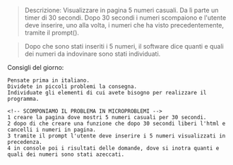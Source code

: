 > Descrizione:
> Visualizzare in pagina 5 numeri casuali.
> Da lì parte un timer di 30 secondi.
> Dopo 30 secondi i numeri scompaiono e l'utente deve inserire, uno alla volta, i numeri che ha visto precedentemente, tramite il prompt().

> Dopo che sono stati inseriti i 5 numeri, il software dice quanti e quali dei numeri da indovinare sono stati individuati.

Consigli del giorno:

    Pensate prima in italiano.
    Dividete in piccoli problemi la consegna.
    Individuate gli elementi di cui avete bisogno per realizzare il programma.

    <!-- SCOMPONIAMO IL PROBLEMA IN MICROPROBLEMI -->
    1 creare la pagina dove mostri 5 numeri casuali per 30 secondi.
    2 dopo di che creare una funzione che dopo 30 secondi liberi l'html e cancelli i numeri in pagina.
    3 tramite il prompt l'utente deve inserire i 5 numeri visualizzati in precedenza.
    4 in console poi i risultati delle domande, dove si inotra quanti e quali dei numeri sono stati azeccati. 